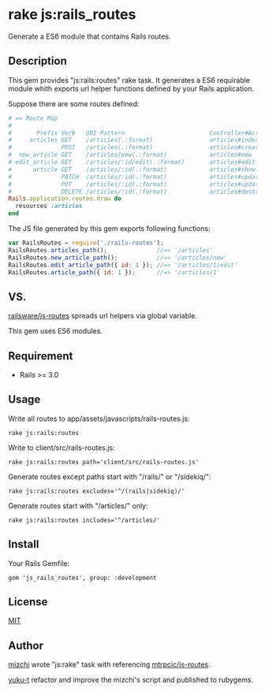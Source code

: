 # rake js:rails\_routes

Generate a ES6 module that contains Rails routes.

## Description

This gem provides "js:rails:routes" rake task.
It generates a ES6 requirable module whith exports url helper functions defined by your Rails application.

Suppose there are some routes defined:

```rb
# == Route Map
#
#       Prefix Verb   URI Pattern                        Controller#Action
#     articles GET    /articles(.:format)                articles#index
#              POST   /articles(.:format)                articles#create
#  new_article GET    /articles/new(.:format)            articles#new
# edit_article GET    /articles/:id/edit(.:format)       articles#edit
#      article GET    /articles/:id(.:format)            articles#show
#              PATCH  /articles/:id(.:format)            articles#update
#              PUT    /articles/:id(.:format)            articles#update
#              DELETE /articles/:id(.:format)            articles#destroy
Rails.application.routes.draw do
  resources :articles
end
```

The JS file generated by this gem exports following functions:

```js
var RailsRoutes = require('./rails-routes');
RailsRoutes.articles_path();              //=> '/articles'
RailsRoutes.new_article_path();           //=> '/articles/new'
RailsRoutes.edit_article_path({ id: 1 }); //=> '/articles/1/edit'
RailsRoutes.article_path({ id: 1 });      //=> '/articles/1'
```

## VS.

[railsware/js-routes](https://github.com/railsware/js-routes) spreads url helpers via global variable.

This gem uses ES6 modules.

## Requirement

- Rails >= 3.0

## Usage

Write all routes to app/assets/javascripts/rails-routes.js:

```
rake js:rails:routes
```

Write to client/src/rails-routes.js:

```
rake js:rails:routes path='client/src/rails-routes.js'
```

Generate routes except paths start with "/rails/" or "/sidekiq/":

```
rake js:rails:routes excludes='^/(rails|sidekiq)/'
```
Generate routes start with "/articles/" only:

```
rake js:rails:routes includes='^/articles/'
```

## Install

Your Rails Gemfile:

```
gem 'js_rails_routes', group: :development
```

## License

[MIT](https://github.com/yuku-t/js_rails_routes/blob/master/LICENCE)

## Author

[mizchi](https://github.com/mizchi) wrote "js:rake" task with referencing [mtrpcic/js-routes](https://github.com/mtrpcic/js-routes).

[yuku-t](https://yuku-t.com) refactor and improve the mizchi's script and published to rubygems.
